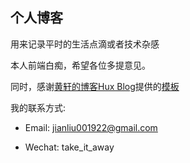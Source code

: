 ## 个人博客

用来记录平时的生活点滴或者技术杂感

本人前端白痴，希望各位多提意见。

同时，感谢[黄轩的博客Hux Blog](https://huangxuan.me/)提供的[模板](https://huangxuan.me/huxblog-boilerplate/)

我的联系方式: 

- Email: jianliu001922@gmail.com

- Wechat: take_it_away
